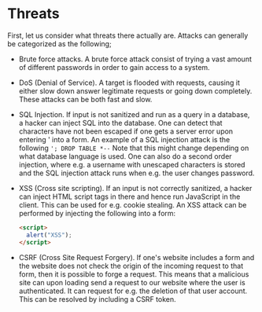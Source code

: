 # Threats

First, let us consider what threats there actually are. Attacks can generally be
categorized as the following;

- Brute force attacks. A brute force attack consist of trying a vast amount of
  different passwords in order to gain access to a system.

- DoS (Denial of Service). A target is flooded with requests, causing it either
  slow down answer legitimate requests or going down completely. These attacks
  can be both fast and slow.

- SQL Injection. If input is not sanitized and run as a query in a database, a
  hacker can inject SQL into the database. One can detect that characters have
  not been escaped if one gets a server error upon entering ' into a form. An
  example of a SQL injection attack is the following `'; DROP TABLE *--` Note
  that this might change depending on what database language is used. One can
  also do a second order injection, where e.g. a username with unescaped
  characters is stored and the SQL injection attack runs when e.g. the user
  changes password.

- XSS (Cross site scripting). If an input is not correctly sanitized, a hacker
  can inject HTML script tags in there and hence run JavaScript in the client.
  This can be used for e.g. cookie stealing. An XSS attack can be performed by
  injecting the following into a form:

  ```html
  <script>
    alert("XSS");
  </script>
  ```

- CSRF (Cross Site Request Forgery). If one's website includes a form and the
  website does not check the origin of the incoming request to that form, then
  it is possible to forge a request. This means that a malicious site can upon
  loading send a request to our website where the user is authenticated. It can
  request for e.g. the deletion of that user account. This can be resolved by
  including a CSRF token.
